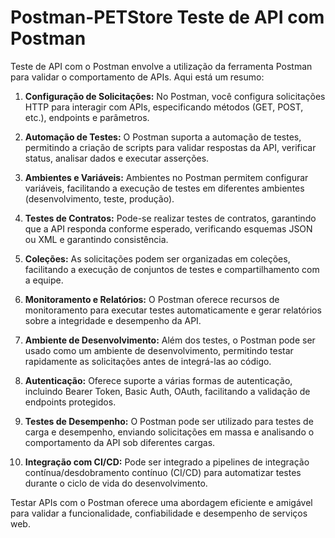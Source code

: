 # Postman-PETStore  Teste de API com Postman
Teste de API com o Postman envolve a utilização da ferramenta Postman para validar o comportamento de APIs. Aqui está um resumo:

1. **Configuração de Solicitações:**
   No Postman, você configura solicitações HTTP para interagir com APIs, especificando métodos (GET, POST, etc.), endpoints e parâmetros.

2. **Automação de Testes:**
   O Postman suporta a automação de testes, permitindo a criação de scripts para validar respostas da API, verificar status, analisar dados e executar asserções.

3. **Ambientes e Variáveis:**
   Ambientes no Postman permitem configurar variáveis, facilitando a execução de testes em diferentes ambientes (desenvolvimento, teste, produção).

4. **Testes de Contratos:**
   Pode-se realizar testes de contratos, garantindo que a API responda conforme esperado, verificando esquemas JSON ou XML e garantindo consistência.

5. **Coleções:**
   As solicitações podem ser organizadas em coleções, facilitando a execução de conjuntos de testes e compartilhamento com a equipe.

6. **Monitoramento e Relatórios:**
   O Postman oferece recursos de monitoramento para executar testes automaticamente e gerar relatórios sobre a integridade e desempenho da API.

7. **Ambiente de Desenvolvimento:**
   Além dos testes, o Postman pode ser usado como um ambiente de desenvolvimento, permitindo testar rapidamente as solicitações antes de integrá-las ao código.

8. **Autenticação:**
   Oferece suporte a várias formas de autenticação, incluindo Bearer Token, Basic Auth, OAuth, facilitando a validação de endpoints protegidos.

9. **Testes de Desempenho:**
   O Postman pode ser utilizado para testes de carga e desempenho, enviando solicitações em massa e analisando o comportamento da API sob diferentes cargas.

10. **Integração com CI/CD:**
    Pode ser integrado a pipelines de integração contínua/desdobramento contínuo (CI/CD) para automatizar testes durante o ciclo de vida do desenvolvimento.

Testar APIs com o Postman oferece uma abordagem eficiente e amigável para validar a funcionalidade, confiabilidade e desempenho de serviços web. 
